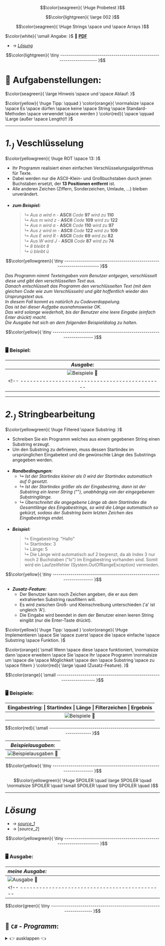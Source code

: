 $$\color{seagreen}{ 
\Huge Probetest 
}$$

$$\color{lightgreen}{ 
\large 002
}$$

$$\color{seagreen}{
\Huge Strings \space und \space Arrays
}$$ 

<!-- ---------------------------------------------|-------------------------------------------- -->
$\color{white}{
\small Angabe: 
}$
📎 [ **PDF** ](https://github.com/IxI-Enki/probetest-pose-002/blob/main/work-directory/Test01.pdf) 

 - → [*Lösung*](https://github.com/IxI-Enki/probetest-pose-002/blob/main/README.md#lösung)

$$\color{lightgreen}{
\tiny ---------------------------------------------------------------------
}$$

# 🧮 **Aufgabenstellungen:**  

$\color{seagreen}{
\large Hinweis \space und \space Ablauf:
}$

$\color{yellow}{
\huge Tipp: \qquad
}
\color{orange}{
\normalsize \space \space Es \space dürfen \space keine \space String \space Standard-Methoden \space verwendet \space werden }
\color{red}{
\space \qquad \Large (außer \space Length)!!
}$

---

# ***1.<sub>)</sub>***  Veschlüsselung     
$\color{yellowgreen}{
\huge ROT \space 13:
}$
  - Ihr Programm realisiert einen einfachen Verschlüsselungsalgorithmus für Texte.  
  - Dabei werden nur die ASCII-Klein- und Großbuchstaben durch jenen Buchstaben ersetzt, der **13 Positionen entfernt** ist.  
  - Alle anderen Zeichen (Ziffern, Sonderzeichen, Umlaute, …) bleiben unverändert.  
<!-- ---------------------------------------------|-------------------------------------------- -->  
 #### 
   - ***zum Beispiel:***  
     > ↳ *Aus a wird n -* **ASCII** *Code* **97** *wird zu* **110**  
     > ↳ *Aus m wird z -* **ASCII** *Code* **109** *wird zu* **122**  
     > ↳ *Aus n wird a -* **ASCII** *Code* **110** *wird zu* **97**  
     > ↳ *Aus z wird m -* **ASCII** *Code* **122** *wird zu* **109**  
     > ↳ *Aus E wird R -* **ASCII** *Code* **69** *wird zu* **82**  
     > ↳ *Aus W wird J -* **ASCII** *Code* **87** *wird zu* **74**  
     > ↳ *8 bleibt 8*  
     > ↳ *ü bleibt ü*

$$\color{yellowgreen}{
\tiny ---------------------------------------------------------------------
}$$
<!-- ---------------------------------------------|-------------------------------------------- -->  
*Das Programm nimmt Texteingaben vom Benutzer entgegen, verschlüsselt diese und gibt den verschlüsselten Text aus.*  
*Danach entschlüsselt das Programm den verschlüsselten Text (mit dem gleichen Code wie zum Verschlüsseln) und gibt hoffentlich wieder den Ursprungstext aus.*   
*In diesem Fall kommt es natürlich zu Codeverdoppelung.*  
*Das ist bei dieser Aufgabe ausnahmsweise OK.*  
*Das wird solange wiederholt, bis der Benutzer eine leere Eingabe (einfach Enter drückt) macht.*  
*Die Ausgabe hat sich an dem folgenden Beispieldialog zu halten.* 
<!-- ---------------------------------------------|-------------------------------------------- -->  
$$\color{yellow}{
\tiny ---------------------------------------------------------------------
}$$
<!-- ---------------------------------------------|-------------------------------------------- -->  
### 🖥 **Beispiel**:  
   
   | *Ausgabe:* |  
   | :-------------------------------: |  
   |  ![**Beispiele 📎**](https://github.com/IxI-Enki/probetest-pose-002/assets/138018029/71b1a1cc-2310-4393-af02-dd10e48a7795) |  
<!-- ---------------------------------------------|-------------------------------------------- -->  

 ---
 
 # ***2.<sub>)</sub>***  Stringbearbeitung   
$\color{yellowgreen}{
\huge Filtered \space Substring:
}$
      
- Schreiben Sie ein Programm welches aus einem gegebenen String einen Substring erzeugt.  
- Um den Substring zu definieren, muss dessen Startindex im ursprünglichen Eingabetext und die gewünschte Länge des Substrings angegeben werden.  
<!-- ---------------------------------------------|-------------------------------------------- -->  
 #### 
   - ***Randbedingungen:***  
     - ↳ *Ist der Startindex kleiner als 0 wird der Startindex automatisch auf 0 gesetzt.*  
     - ↳ *Ist der Startindex größer als der Eingabestring, dann ist der Substring ein leerer String (""), unabhängig von der eingegebenen Substringlänge.*  
     - ↳ *Überschreitet die angegebene Länge ab dem Startindex die Gesamtlänge des Eingabestrings, so wird die Länge automatisch so gekürzt, sodass der Substring beim letzten Zeichen des Eingabestrings endet.*
<!-- ---------------------------------------------|-------------------------------------------- -->  
 #### 
   - ***Beispiel:***  
     > ↳ Eingabestring: "Hallo"  
     > ↳ Startindex: 3  
     > ↳ Länge: 5  
     > ↳ Die Länge wird automatisch auf 2 begrenzt, da ab Index 3 nur noch 2 Buchstaben ("lo") im Eingabestring vorhanden sind.
     >     Somit wird ein Laufzeitfehler (System.OutOfRangeException) vermieden.

$$\color{yellow}{
\tiny ---------------------------------------------------------------------
}$$
<!-- ---------------------------------------------|-------------------------------------------- -->  
   - ***Zusatz-Feature:***
     - Der Benutzer kann noch Zeichen angeben, die er aus dem extrahierten Substring rausfiltern will.   
     - Es wird zwischen Groß- und Kleinschreibung unterschieden ('a' ist ungleich 'A').  
     - Die Eingabe wird beendet in dem der Benutzer einen leeren String eingibt (nur die Enter-Taste drückt).  
<!-- ---------------------------------------------|-------------------------------------------- -->  
$\color{yellow}{
\huge Tipp: \qquad
}
\color{orange}{ \Huge Implementieren \space Sie \space zuerst \space die \space einfache \space Substring \space Funktion. 
}$

$\color{orange}{
\small Wenn \space diese \space funktioniert, 
\normalsize dann \space erweitern \space Sie \space Ihr \space Programm 
\normalsize um \space die \space Möglichkeit \space den \space Substring \space zu \space filtern
}
\color{red}{
\large \quad (Zusatz-Feature).
}$

<!-- ---------------------------------------------|-------------------------------------------- -->  

$$\color{orange}{
\small ---------------------------------------------------------------------
}$$
<!-- ---------------------------------------------|-------------------------------------------- -->  
### 🖥 **Beispiele**:  
   
   | Eingabestring:  \| Startindex  \| Länge  \| Filterzeichen  \| Ergebnis |  
   | :-------------------------------: |  
   |  ![**Beispiele 📎**](https://github.com/IxI-Enki/probetest-pose-002/assets/138018029/2071b35c-ae63-44c8-b919-15e90fba6792) |  
   
<!-- ---------------------------------------------|-------------------------------------------- -->  

$$\color{red}{
\small ---------------------------------------------------------------------
}$$
<!-- ---------------------------------------------|-------------------------------------------- -->  
 
   | *Beispielausgaben*: |  
   | :-------------------------------: |  
   |  ![**Beispielausgaben 📎**](https://github.com/IxI-Enki/probetest-pose-002/assets/138018029/705f247d-4008-4b39-8d42-c42c6ec13c72) |  

<!-- ---------------------------------------------|-------------------------------------------- -->  

$$\color{yellow}{
\tiny ---------------------------------------------------------------------
}$$
<!-- ---------------------------------------------|-------------------------------------------- -->  

$$\color{yellowgreen}{
\Huge SPOILER \quad \large SPOILER \quad \normalsize SPOILER \quad \small SPOILER \quad \tiny SPOILER \quad
}$$

---
# ***Lösung***  

 - → [*source_1*](https://github.com/IxI-Enki/probetest-pose-002/blob/main/work-directory/Beispiel_1.cs)
 - → [*source_2*]

$$\color{yellowgreen}{
\tiny ---------------------------------------------------------------------
}$$
<!-- ---------------------------------------------|-------------------------------------------- -->  
### 🖥 **Ausgabe**: 
   |            *meine Ausgabe:* |
   | :------------------------------- |
   |  ![**Ausgabe 📎**](https://github.com/IxI-Enki/probetest-pose-002/assets/138018029/c27e4de3-c85e-4f87-b85d-0fd19e28edf7) |
<!-- ---------------------------------------------|-------------------------------------------- -->  
$$\color{green}{
\tiny ---------------------------------------------------------------------
}$$

<!-- ---------------------------------------------|-------------------------------------------- -->  
## 💾 `C#` - *Programm*:
 <details><summary>👉 ausklappen 👈 </summary>

```c#
﻿namespace StringsArrays
{
  internal class Program
  {
    static void Main()
    {
     const int ROT13 = 13;

      Console.WriteLine("\n\n Text eingeben: \n\n  ");
      string input = "";
      input = Console.ReadLine();
      int length = input.Length;
      string encryptThis = "";
      bool indicator = false;

      for (int j = 0; j < 2; j++)
      {
        for (int i = 0; i < length; i++)
        {
          if ((Char.ToUpper(input[i])) >= 'A' && (Char.ToUpper(input[i]) <= 'M'))
          {
            encryptThis = encryptThis + (char)((int)(input[i]) + ROT13);
            indicator = true;
          }
          else if ((Char.ToUpper(input[i])) >= 'N' && (Char.ToUpper(input[i]) <= 'Z'))
          {
            encryptThis = encryptThis + (char)((int)(input[i]) - ROT13);
            indicator = true;
          }
          else
          {
            encryptThis = encryptThis + (input[i]);
            indicator = false;
          }
          Console.Write($"\n Zeichen: an Stelle {(int)(i)}: {(char)input[i]}" +
                        $" -> wird {((indicator == true) ? "" : "nicht")} {((j == 0) ? "ver" : "ent")}schlüsselt." +
          //            $"\n -> neuer Zwischenspeicher: {encryptThis.PadLeft(6)}" +
                         "");
        }
        Console.Write($"\n neuer Text: {encryptThis.PadLeft(6)}");
        input = encryptThis;
        encryptThis = "";
        Console.Write($"\n ...entschlüssel{((j == 0) ? "n..." : "t !")}" +
                       "\n ... Eingabetaste drücken ...");
        Console.ReadLine();
        }
      }
   }
}
```

<!-- ---------------------------------------------|-------------------------------------------- -->
$$\color{grey}{
\tiny ---------------------------------------------------------------------
}$$

- #### ROT13:

```c#
      // ROT13:
      /*
       *   0   1   2   3   4   5   6   7   8   9  10  11  12  
       *   A   B   C   D   E   F   G   H   I   J   K   L   M
       *   ↕   ↕   ↕   ↕   ↕   ↕   ↕   ↕   ↕   ↕   ↕   ↕   ↕  
       *   N   O   P   Q   R   S   T   U   V   W   X   Y   Z
       *  13  14  15  16  17  18  19  20  21  22  23  24  25
       *  
       *    +/- 13
       */
```
<!-- ---------------------------------------------|-------------------------------------------- -->
$$\color{grey}{
\tiny ---------------------------------------------------------------------
}$$

- #### ASCII Tabelle ausgeben *( - unnötiger Test)*:

```c#

        // UNNÖTIGER TEST:
        /* 
         * 
         * 
         * 
         char[] encodeThis = new char[255];
         Console.Write("\nASCII TABELLE:" +
           "\n--------------------------------" +
           "\n");
         for (int i = 0; i < encodeThis.Length; i++)
         {
           encodeThis[i] = (char)('A' + i);
           Console.Write($" Symbol: {(char)encodeThis[i]} num: {i.ToString("0").PadLeft(4)}   |");
           if (i % 3 == 0) { Console.WriteLine(); }
         } 
        *
        *
        *
        */
```

</details>
